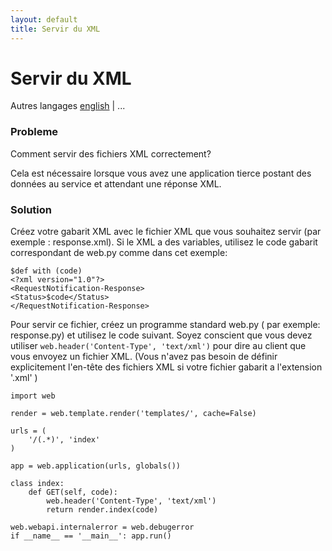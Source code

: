 ```yaml
---
layout: default
title: Servir du XML
---
```


# Servir du XML

Autres langages [english](/../xmlfiles) | ...

### Probleme

Comment servir des fichiers XML correctement?

Cela est nécessaire lorsque vous avez une application tierce postant des données au service et attendant une réponse XML.

### Solution

Créez votre gabarit XML avec le fichier XML que vous souhaitez servir (par exemple : response.xml). Si le XML a des variables, utilisez le code gabarit  correspondant de web.py comme dans cet exemple:

    $def with (code)
    <?xml version="1.0"?>
    <RequestNotification-Response>
    <Status>$code</Status>
    </RequestNotification-Response>

Pour servir ce fichier, créez un programme standard web.py ( par exemple: response.py) et utilisez le code suivant. Soyez conscient que vous devez utiliser `web.header('Content-Type', 'text/xml')` pour dire au client que vous envoyez un fichier XML. (Vous n'avez pas besoin de définir explicitement l'en-tête des fichiers XML si votre fichier gabarit a l'extension '.xml' )

    import web

    render = web.template.render('templates/', cache=False)

    urls = (
        '/(.*)', 'index'
    )

    app = web.application(urls, globals())

    class index:
        def GET(self, code):
            web.header('Content-Type', 'text/xml')
            return render.index(code)

    web.webapi.internalerror = web.debugerror
    if __name__ == '__main__': app.run()